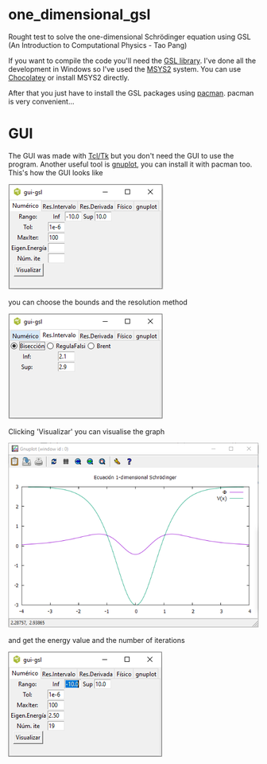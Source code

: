 # one_dimensional_gsl
Rought test to solve the one-dimensional Schrödinger equation using GSL (An Introduction to Computational Physics - Tao Pang)

If you want to compile the code you'll need the [GSL library](https://www.gnu.org/software/gsl/). I've done all the development in Windows so I've used the [MSYS2](https://www.msys2.org/) system. You can use [Chocolatey](https://chocolatey.org/) or install MSYS2 directly.

After that you just have to install the GSL packages using [pacman](https://archlinux.org/pacman/pacman.8.html). pacman is very convenient...

# GUI
The GUI was made with [Tcl/Tk](https://www.tcl.tk/) but you don't need the GUI to use the program. Another useful tool is [gnuplot](http://www.gnuplot.info/), you can install it with pacman too.
This's how the GUI looks like

![one dimensional Schrödinger](/img/one-dimensional-gui-1.PNG)

you can choose the bounds and the resolution method

![one dimensional Schrödinger bounds](/img/one-dimensional-gui-2.PNG)

Clicking 'Visualizar' you can visualise the graph

![one dimensional Schrödinger bounds](/img/one-dimensional-gui-4.PNG)

and get the energy value and the number of iterations

![one dimensional Schrödinger bounds](/img/one-dimensional-gui-3.PNG)
